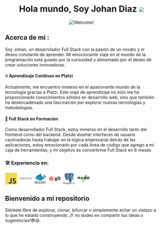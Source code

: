 <h1 align="center"><b>Hola mundo, Soy Johan Diaz </b><img src="https://media.giphy.com/media/hvRJCLFzcasrR4ia7z/giphy.gif" width="35"></h1>
<div align="center" width="50">
  
<img src="https://i0.wp.com/www.marcelopedra.com.ar/blog/wp-content/uploads/2013/10/animated-gifs-of-fighting-game-backgrounds-19.gif?resize=768%2C368&ssl=1" alt="Welcome!" width="750"/>

</div>

## Acerca de mi :

Soy Johan, un desarrolador Full Stack con la pasión de un novato y el deseo constante de aprender. Mi emocionante viaje en el mundo de la programación está guiado por la curiosidad y alimentado por el deseo de crear soluciones innovadoras.

#### 💡 Aprendizaje Continuo en Platzi

Actualmente, me encuentro inmerso en el apasionante mundo de la tecnología gracias a Platzi. Este viaje de aprendizaje no solo me ha proporcionado conocimientos sólidos en desarrollo web, sino que también ha desencadenado una fascinación por explorar nuevas tecnologías y metodologías.

#### 🚀 Full Stack en Formación

Como desarrollador Full Stack, estoy inmerso en el desarrollo tanto del frontend como del backend. Desde diseñar interfaces de usuario cautivadoras hasta trabajar en la lógica empresarial detrás de las aplicaciones, estoy emocionado por cada línea de código que agrego a mi caja de herramientas, y mi objetivo es convertirme Full Stack en 6 meses

### 🛠️ Experiencia en:

<p>
  <img src="https://github.com/devicons/devicon/blob/master/icons/javascript/javascript-original.svg" title="JavaScript" alt="JavaScript" width="40" height="40"/>&nbsp;
  <img src="https://github.com/devicons/devicon/blob/master/icons/express/express-original-wordmark.svg" title="ExpressJS" alt="ExpressJS" width="40" height="40"/>&nbsp;
  <img src="https://github.com/devicons/devicon/blob/master/icons/docker/docker-original-wordmark.svg" title="Docker" alt="Docker" width="40" height="40"/>&nbsp;
  <img src="https://github.com/devicons/devicon/blob/master/icons/git/git-original-wordmark.svg" title="Git" alt="Git" width="40" height="40"/>&nbsp;
  <img src="https://github.com/devicons/devicon/blob/master/icons/postgresql/postgresql-original-wordmark.svg" title="PostgreSQL" alt="PostgreSQL" width="40" height="40"/>&nbsp;
  <img src="https://github.com/devicons/devicon/blob/master/icons/nodejs/nodejs-original-wordmark.svg" title="NodeJS" alt="NodeJS" width="40" height="40"/>&nbsp;
 
</p>

## Bienvenido a mi repositorio
Siéntete libre de explorar, clonar, bifurcar o simplemente echar un vistazo a lo que he estado construyendo. ¡Y no dudes en compartir tus ideas o sugerencias!😎😃.





